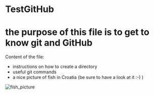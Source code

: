 # TestGitHub

# the purpose of this file is to get to know git and GitHub

Content of the file:
- instructions on how to create a directory
- useful git commands
- a nice picture of fish in Croatia (be sure to have a look at it :-) )

![fish_picture]('/home/manager/TestGitHub/Fish_in_Croatia.JPG')
